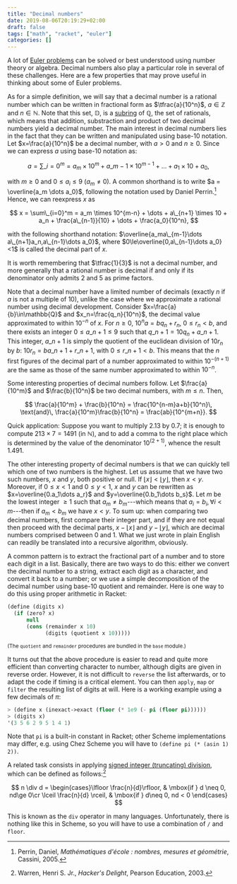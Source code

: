 ```yaml
---
title: "Decimal numbers"
date: 2019-08-06T20:19:29+02:00
draft: false
tags: ["math", "racket", "euler"]
categories: []
---
```


A lot of [Euler problems](https://aliquote.org/tags/euler/) can be solved or best understood using number theory or algebra. Decimal numbers also play a particular role in several of these challenges. Here are a few properties that may prove useful in thinking about some of Euler problems.

<!--more-->

As for a simple definition, we will say that a decimal number is a rational number which can be written in fractional form as $\tfrac{a}{10^n}$, $a \in \mathbb{Z}$ and $n \in \mathbb{N}$. Note that this set, $\mathbb{D}$, is a [subring](<https://en.wikipedia.org/wiki/Ring_(mathematics)#Subring>) of $\mathbb{Q}$, the set of rationals, which means that addition, substraction and product of two decimal numbers yield a decimal number. The main interest in decimal numbers lies in the fact that they can be written and manipulated using base-10 notation. Let $x=\frac{a}{10^n}$ be a decimal number, with $a > 0$ and $n \ge 0$. Since we can express $a$ using base-10 notation as:

$$ a = \sum\_{i=0}^m = a_m \times 10^m + a\_{m-1} \times 10^{m-1} + \dots + a_1 \times 10 + a_0, $$

with $m \ge 0$ and $0\le a_i\le 9$ ($a_m \neq 0$). A common shorthand is to write $a = \overline{a_m \dots a_0}$, following the notation used by Daniel Perrin.[^1] Hence, we can reexpress $x$ as

$$ x = \sum\_{i=0}^m = a_m \times 10^{m-n} + \dots + a\_{n+1} \times 10 + a_n + \frac{a\_{n-1}}{10} + \dots + \frac{a_0}{10^n}, $$

with the following shorthand notation: $\overline{a_ma\_{m-1}\dots a\_{n+1}a_n,a\_{n-1}\dots a_0}$, where $0\le\overline{0,a\_{n-1}\dots a_0}<1$ is called the decimal part of $x$.

It is worth remembering that $\tfrac{1}{3}$ is not a decimal number, and more generally that a rational number is decimal if and only if its denominator only admits 2 and 5 as prime factors.

Note that a decimal number have a limited number of decimals (exactly $n$ if $a$ is not a multiple of 10), unlike the case where we approximate a rational number using decimal development. Consider $x=\frac{a}{b}\in\mathbb{Q}$ and $x_n=\frac{q_n}{10^n}$, the decimal value approximated to within $10^{-n}$ of $x$. For $n\ge 0$, $10^na=bq_n+r_n$, $0\le r_n < b$, and there exists an integer $0\le a\_{n+1}\le 9$ such that $q\_{n+1} = 10q_n + a\_{n+1}$. This integer, $a\_{n+1}$ is simply the quotient of the euclidean division of $10r_n$ by $b$: $10r_n = ba\_{n+1}+r\_{n+1}$, with $0\le r\_{n+1} < b$. This means that the $n$ first figures of the decimal part of a number approximated to within $10^{-(n+1)}$ are the same as those of the same number approximated to within $10^{-n}$.

Some interesting properties of decimal numbers follow. Let $\frac{a}{10^m}$ and $\frac{b}{10^n}$ be two decimal numbers, with $m\le n$. Then,

$$ \frac{a}{10^m} + \frac{b}{10^n} = \frac{10^{n-m}a+b}{10^n}\, \text{and}\, \frac{a}{10^m}\frac{b}{10^n} = \frac{ab}{10^{m+n}}. $$

Quick application: Suppose you want to multiply 2.13 by 0.7; it is enough to compute $213\times 7=1491$ (in $\mathbb{N}$), and to add a comma to the right place which is determined by the value of the denominator $10^{(2+1)}$, whence the result 1.491.

The other interesting property of decimal numbers is that we can quickly tell which one of two numbers is the highest. Let us assume that we have two such numbers, $x$ and $y$, both positive or null. If $\lfloor x\rfloor < \lfloor y\rfloor$, then $x < y$. Moreover, if $0\le x < 1$ and $0\le y < 1$, $x$ and $y$ can be rewritten as $x=\overline{0.a_1\dots a_r}$ and $y=\overline{0.b_1\dots b_s}$. Let $m$ be the lowest integer $\ge 1$ such that $a_m\neq b_m$---which means that $a_i=b_i,\,\forall i<m$---then if $a_m<b_m$ we have $x<y$. To sum up: when comparing two decimal numbers, first compare their integer part, and if they are not equal then proceed with the decimal parts, $x-\lfloor x\rfloor$ and $y-\lfloor y\rfloor$, which are decimal numbers comprised between 0 and 1. What we just wrote in plain English can readily be translated into a recursive algorithm, obviously.

A common pattern is to extract the fractional part of a number and to store each digit in a list. Basically, there are two ways to do this: either we convert the decimal number to a string, extract each digit as a character, and convert it back to a number; or we use a simple decomposition of the decimal number using base-10 quotient and remainder. Here is one way to do this using proper arithmetic in Racket:

```lisp
(define (digits x)
  (if (zero? x)
      null
      (cons (remainder x 10)
            (digits (quotient x 10)))))
```

<small>(The `quotient` and `remainder` procedures are bundled in the `base` module.)</small>

It turns out that the above procedure is easier to read and quite more efficient than converting character to number, although digits are given in reverse order. However, it is not difficult to `reverse` the list afterwards, or to adapt the code if timing is a critical element. You can then `apply`, `map` or `filter` the resulting list of digits at will. Here is a working example using a few decimals of $\pi$:

```lisp
> (define x (inexact->exact (floor (* 1e9 (- pi (floor pi))))))
> (digits x)
'(3 5 6 2 9 5 1 4 1)
```

Note that `pi` is a built-in constant in Racket; other Scheme implementations may differ, e.g. using Chez Scheme you will have to `(define pi (* (asin 1) 2))`.

A related task consists in applying [signed integer (truncating) division](https://stackoverflow.com/q/3602827), which can be defined as follows:[^2]

$$ n \div d = \begin{cases}\lfloor \frac{n}{d}\rfloor, & \mbox{if } d \neq 0, nd\ge 0\cr \lceil \frac{n}{d} \rceil, & \mbox{if } d\neq 0, nd < 0 \end{cases} $$

This is known as the `div` operator in many languages. Unfortunately, there is nothing like this in Scheme, so you will have to use a combination of `/` and `floor`.

[^1]: Perrin, Daniel, _Mathématiques d'école : nombres, mesures et géométrie_, Cassini, 2005.
[^2]: Warren, Henri S. Jr., _Hacker's Delight_, Pearson Education, 2003.
